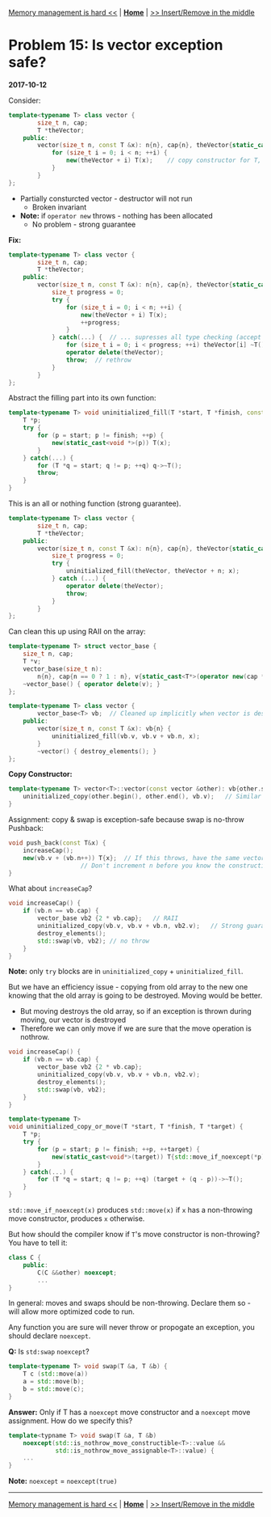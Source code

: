 [Memory management is hard <<](./problem_14.md) | [**Home**](../README.md) | [>> Insert/Remove in the middle](./problem_16.md)

# Problem 15: Is vector exception safe?
**2017-10-12**

Consider:

```C++
template<typename T> class vector {
        size_t n, cap;
        T *theVector;
    public:
        vector(size_t n, const T &x): n{n}, cap{n}, theVector{static_cast<T*>(operator new(n * sizeof(T)))} {
            for (size_t i = 0; i < n; ++i) {
                new(theVector + i) T(x);    // copy constructor for T, could throw - then what?
            }
        }
};
```

- Partially consturcted vector - destructor will not run
    - Broken invariant
- **Note:** if `operator new` throws - nothing has been allocated
    - No problem - strong guarantee

**Fix:**
```C++
template<typename T> class vector {
        size_t n, cap;
        T *theVector;
    public:
        vector(size_t n, const T &x): n{n}, cap{n}, theVector{static_cast<T*>(operator new(n * sizeof(T)))} {
            size_t progress = 0;
            try {
                for (size_t i = 0; i < n; ++i) {
                    new(theVector + i) T(x);
                    ++progress;
                }
            } catch(...) {  // ... supresses all type checking (accept whatever)
                for (size_t i = 0; i < progress; ++i) theVector[i] ~T();
                operator delete(theVector);
                throw;  // rethrow
            }
        }
};
``` 

Abstract the filling part into its own function:
```C++
template<typename T> void uninitialized_fill(T *start, T *finish, const T &x) {
    T *p;
    try {
        for (p = start; p != finish; ++p) {
            new(static_cast<void *>(p)) T(x);
        }
    } catch(...) {
        for (T *q = start; q != p; ++q) q->~T();
        throw;
    }
}
```

This is an all or nothing function (strong guarantee).

```C++
template<typename T> class vector {
        size_t n, cap;
        T *theVector;
    public:
        vector(size_t n, const T &x): n{n}, cap{n}, theVector{static_cast<T*>(operator new(n * sizeof(T)))} {
            size_t progress = 0;
            try {
                uninitialized_fill(theVector, theVector + n; x);
            } catch (...) {
                operator delete(theVector);
                throw;
            }
        }
};
```

Can clean this up using RAII on the array:

```C++
template<typename T> struct vector_base {
    size_t n, cap;
    T *v;
    vector_base(size_t n): 
        n{n}, cap{n == 0 ? 1 : n}, v{static_cast<T*>(operator new(cap * sizeof(T)))} {}
    ~vector_base() { operator delete(v); }
};

template<typename T> class vector {
        vector_base<T> vb;  // Cleaned up implicitly when vector is destroyed
    public:
        vector(size_t n, const T &x): vb{n} {
            uninitialized_fill(vb.v, vb.v + vb.n, x);
        }
        ~vector() { destroy_elements(); }
};
```  

**Copy Constructor:**
```C++
template<typename T> vector<T>::vector(const vector &other): vb{other.size()} {
    uninitialized_copy(other.begin(), other.end(), vb.v);   // Similar to uninitialized_fill
}
```

Assignment: copy & swap is exception-safe because swap is no-throw
Pushback:
```C++
void push_back(const T&x) {
    increaseCap();
    new(vb.v + (vb.n++)) T{x};  // If this throws, have the same vector
                    // Don't increment n before you know the construction succeded
}
``` 

What about `increaseCap`? 

```C++
void increaseCap() {
    if (vb.n == vb.cap) {
        vector_base vb2 {2 * vb.cap};   // RAII
        uninitialized_copy(vb.v, vb.v + vb.n, vb2.v);   // Strong guarantee
        destroy_elements();
        std::swap(vb, vb2); // no throw
    }
}
```

**Note:** only `try` blocks are in `uninitialized_copy` + `uninitialized_fill`.

But we have an efficiency issue - copying from old array to the new one knowing that the old array is going to be destroyed. Moving would be better.
- But moving destroys the old array, so if an exception is thrown during moving, our vector is destroyed
- Therefore we can only move if we are sure that the move operation is nothrow.

```C++
void increaseCap() {
    if (vb.n == vb.cap) {
        vector_base vb2 {2 * vb.cap};
        uninitialized_copy(vb.v, vb.v + vb.n, vb2.v);   
        destroy_elements();
        std::swap(vb, vb2); 
    }
}

template<typename T>
void uninitialized_copy_or_move(T *start, T *finish, T *target) {
    T *p;
    try {
        for (p = start; p != finish; ++p, ++target) {
            new(static_cast<void*>(target)) T{std::move_if_noexcept(*p)};
        }
    } catch(...) {
        for (T *q = start; q != p; ++q) (target + (q - p))->~T();
    }
}
```

`std::move_if_noexcept(x)` produces `std::move(x)` if `x` has a non-throwing move constructor, produces `x` otherwise.

But how should the compiler know if `T`'s move constructor is non-throwing? You have to tell it:

```C++
class C {
    public:
        C(C &&other) noexcept;
        ...
}
```

In general: moves and swaps should be non-throwing. Declare them so - will allow more optimized code to run.

Any function you are sure will never throw or propogate an exception, you should declare `noexcept`.

**Q:** Is `std:swap` `noexcept`?

```C++
template<typename T> void swap(T &a, T &b) {
    T c (std::move(a))
    a = std::move(b);
    b = std::move(c);
}
```

**Answer:** Only if T has a `noexcept` move constructor and a `noexcept` move assignment. How do we specify this?

```C++
template<typname T> void swap(T &a, T &b) 
    noexcept(std::is_nothrow_move_constructible<T>::value &&
             std::is_nothrow_move_assignable<T>::value) {
    ...
}
``` 

**Note:** `noexcept` = `noexcept(true)`

---
[Memory management is hard <<](./problem_14.md) | [**Home**](../README.md) | [>> Insert/Remove in the middle](./problem_16.md)
